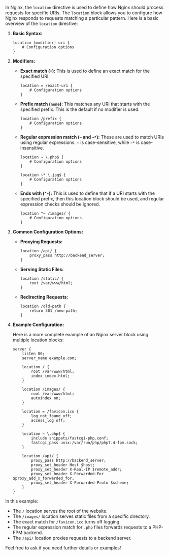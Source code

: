 
In Nginx, the `location` directive is used to define how Nginx should process requests for specific URIs. The `location` block allows you to configure how Nginx responds to requests matching a particular pattern. Here is a basic overview of the `location` directive:

1. **Basic Syntax:**

   ```nginx
   location [modifier] uri {
       # Configuration options
   }
   ```

2. **Modifiers:**

   - **Exact match (`=`):** This is used to define an exact match for the specified URI.

     ```nginx
     location = /exact-uri {
         # Configuration options
     }
     ```

   - **Prefix match (`none`):** This matches any URI that starts with the specified prefix. This is the default if no modifier is used.

     ```nginx
     location /prefix {
         # Configuration options
     }
     ```

   - **Regular expression match (`~` and `~*`):** These are used to match URIs using regular expressions. `~` is case-sensitive, while `~*` is case-insensitive.

     ```nginx
     location ~ \.php$ {
         # Configuration options
     }

     location ~* \.jpg$ {
         # Configuration options
     }
     ```

   - **Ends with (`^~`):** This is used to define that if a URI starts with the specified prefix, then this location block should be used, and regular expression checks should be ignored.

     ```nginx
     location ^~ /images/ {
         # Configuration options
     }
     ```

3. **Common Configuration Options:**

   - **Proxying Requests:**

     ```nginx
     location /api/ {
         proxy_pass http://backend_server;
     }
     ```

   - **Serving Static Files:**

     ```nginx
     location /static/ {
         root /var/www/html;
     }
     ```

   - **Redirecting Requests:**

     ```nginx
     location /old-path {
         return 301 /new-path;
     }
     ```

4. **Example Configuration:**

   Here is a more complete example of an Nginx server block using multiple location blocks:

   ```nginx
   server {
       listen 80;
       server_name example.com;

       location / {
           root /var/www/html;
           index index.html;
       }

       location /images/ {
           root /var/www/html;
           autoindex on;
       }

       location = /favicon.ico {
           log_not_found off;
           access_log off;
       }

       location ~ \.php$ {
           include snippets/fastcgi-php.conf;
           fastcgi_pass unix:/var/run/php/php7.4-fpm.sock;
       }

       location /api/ {
           proxy_pass http://backend_server;
           proxy_set_header Host $host;
           proxy_set_header X-Real-IP $remote_addr;
           proxy_set_header X-Forwarded-For $proxy_add_x_forwarded_for;
           proxy_set_header X-Forwarded-Proto $scheme;
       }
   }
   ```

In this example:

- The `/` location serves the root of the website.
- The `/images/` location serves static files from a specific directory.
- The exact match for `/favicon.ico` turns off logging.
- The regular expression match for `.php` files forwards requests to a PHP-FPM backend.
- The `/api/` location proxies requests to a backend server.

Feel free to ask if you need further details or examples!